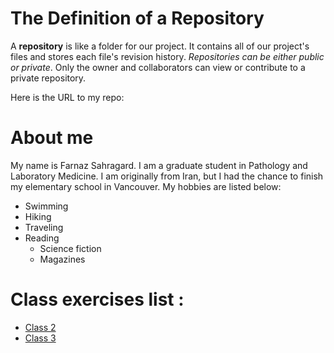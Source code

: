 # The Definition of a Repository

A __repository__ is like a folder for our project. It contains all of our project's files and stores each file's revision history. *Repositories can be either public or private*. Only the owner and collaborators can view or contribute to a private repository.

Here is the URL to my repo:

# About me
My name is Farnaz Sahragard. I am a graduate student in Pathology and Laboratory Medicine. I am originally from Iran, but I had the chance to finish my elementary school in Vancouver. My hobbies are listed below:

* Swimming
* Hiking
* Traveling
* Reading
  * Science fiction
  * Magazines
  
  

# Class exercises list :
- [Class 2](https://github.com/Farnaz1234/STAT545-participation/blob/master/class_participation/Week_1_%26_2/cm002-r_exploration.R)
- [Class 3](./class_participation/Week_1_&_2/Class_03)
